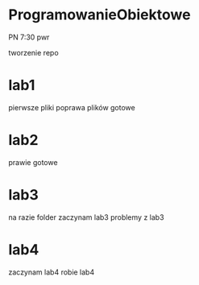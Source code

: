 # ProgramowanieObiektowe
PN 7:30 pwr

tworzenie repo

# lab1

pierwsze pliki
poprawa plików
gotowe

# lab2

prawie gotowe

# lab3

na razie folder
zaczynam lab3
problemy z lab3

# lab4

zaczynam lab4
robie lab4
